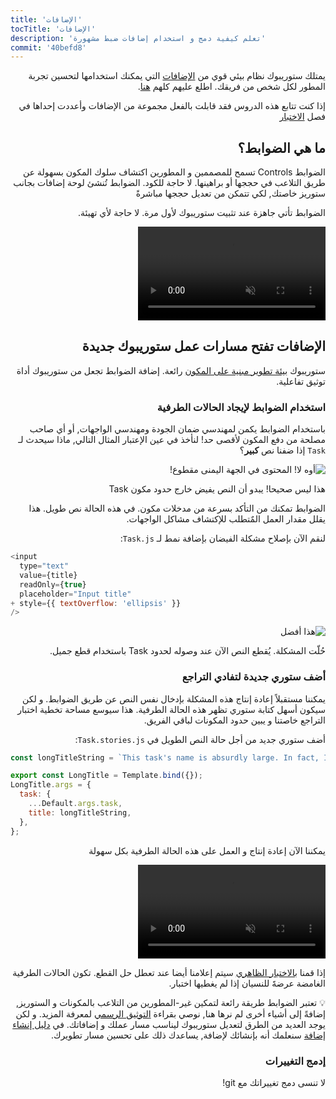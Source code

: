 ```yaml
---
title: 'الإضافات'
tocTitle: 'الإضافات'
description: 'تعلم كيفية دمج و استخدام إضافات ضبط مشهورة'
commit: '40befd8'
---
```


<div style="direction: rtl">

يمتلك ستوريبوك نظام بيئي قوي من [الإضافات](https://storybook.js.org/docs/react/configure/storybook-addons) التي يمكنك استخدامها لتحسين تجربة المطور لكل شخص من فريقك. اطلع عليهم كلهم [هنا](https://storybook.js.org/addons).

إذا كنت تتابع هذه الدروس فقد قابلت بالفعل مجموعة من الإضافات وأعددت إحداها في فصل [الاختبار](/intro-to-storybook/react/en/test/)

## ما هي الضوابط؟

الضوابط Controls تسمح للمصممين و المطورين اكتشاف سلوك المكون بسهولة عن طريق التلاعب في حججها أو براهينها. لا حاجة للكود. الضوابط تُنشئ لوحة إضافات بجانب ستوريز خاصتك, لكي تتمكن من تعديل حججها مباشرةً

الضوابط تأتي جاهزة عند تثبيت ستوريبوك لأول مرة. لا حاجة لأي تهيئة.

<video autoPlay muted playsInline loop>
  <source
    src="/intro-to-storybook/controls-in-action.mp4"
    type="video/mp4"
  />
</video>

## الإضافات تفتح مسارات عمل ستوريبوك جديدة

ستوريبوك [بيئة تطوير مبنية على المكون](https://www.componentdriven.org/) رائعة. إضافة الضوابط تجعل من ستوريبوك أداة توثيق تفاعلية.

### استخدام الضوابط لإيجاد الحالات الطرفية

باستخدام الضوابط يكمن لمهندسي ضمان الجودة ومهندسي الواجهات, أو أي صاحب مصلحة من دفع المكون لأقصى حد! لنأخذ في عين الإعتبار المثال التالي, ماذا سيحدث لـ `Task` إذا ضفنا نص **كبير**؟

![أوه لا! المحتوى في الجهة اليمنى مقطوع!](/intro-to-storybook/task-edge-case.png)

هذا ليس صحيحا! يبدو أن النص يفيض خارج حدود مكون Task

الضوابط تمكنك من التأكد بسرعة من مدخلات مكون. في هذه الحالة نص طويل. هذا يقلل مقدار العمل المٌتطلب للإكتشاف مشاكل الواجهات.

لنقم الآن بإصلاح مشكلة الفيضان بإضافة نمط لـ `Task.js`:

<div style="direction: ltr">

```diff:title=src/components/Task.js
<input
  type="text"
  value={title}
  readOnly={true}
  placeholder="Input title"
+ style={{ textOverflow: 'ellipsis' }}
/>
```

</div>

![هذا أفضل](/intro-to-storybook/edge-case-solved-with-controls.png)

حُلّت المشكلة. يُقطع النص الآن عند وصوله لحدود Task باستخدام قطع جميل.

### أضف ستوري جديدة لتفادي التراجع

يمكننا مستقبلاً إعادة إنتاج هذه المشكلة بإدخال نفس النص عن طريق الضوابط. و لكن سيكون أسهل كتابة ستوري تظهر هذه الحالة الطرفية. هذا سيوسع مساحة تخطية اختبار التراجع خاصتنا و يبين حدود المكونات لباقي الفريق.

أضف ستوري جديد من أجل حالة النص الطويل في `Task.stories.js`:

<div style="direction: ltr">

```js:title=src/components/Task.stories.js
const longTitleString = `This task's name is absurdly large. In fact, I think if I keep going I might end up with content overflow. What will happen? The star that represents a pinned task could have text overlapping. The text could cut-off abruptly when it reaches the star. I hope not!`;

export const LongTitle = Template.bind({});
LongTitle.args = {
  task: {
    ...Default.args.task,
    title: longTitleString,
  },
};
```

</div>

يمكننا الآن إعادة إنتاج و العمل على هذه الحالة الطرفية بكل سهولة

<video autoPlay muted playsInline loop>
  <source
    src="/intro-to-storybook/task-stories-long-title.mp4"
    type="video/mp4"
  />
</video>

إذا قمنا [بالاختبار الظاهري](/intro-to-storybook/react/en/test/) سيتم إعلامنا أيضا عند تعطل حل القطع. تكون الحالات الطرفية الغامضة عرضةََ للنسيان إذا لم يغطيها اختبار.

<div class="aside"><p>💡 تعتبر الضوابط طريقة رائعة لتمكين غير-المطورين من التلاعب بالمكونات و الستوريز, إضافةً إلى أشياء أخرى لم نرها هنا, نوصي بقراءة <a href="https://storybook.js.org/docs/react/essentials/controls">التوثيق الرسمي</a> لمعرفة المزيد. و لكن يوجد العديد من الطرق لتعديل ستوريبوك ليناسب مسار عملك و إضافاتك. في <a href="/create-an-addon/react/en/introduction/">دليل إنشاء إضافة</a> سنعلمك أنه بإنشائك لإضافة, يساعدك ذلك على تحسين مسار تطويرك.</p></div>

### إدمج التغييرات

لا تنسى دمج تغييراتك مع git!

</div>
